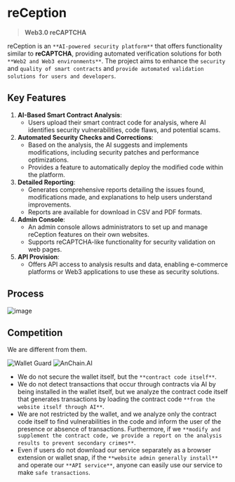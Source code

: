 # reCeption

> **Web3.0 reCAPTCHA**

reCeption is an `**AI-powered security platform**` that offers functionality similar to **reCAPTCHA**, providing automated verification solutions for both `**Web2 and Web3 environments**`. 
The project aims to enhance the `security` and `quality of smart contracts` and `provide automated validation solutions for users and developers`.

## Key Features
1. **AI-Based Smart Contract Analysis**:
    - Users upload their smart contract code for analysis, where AI identifies security vulnerabilities, code flaws, and potential scams.
2. **Automated Security Checks and Corrections**:
    - Based on the analysis, the AI suggests and implements modifications, including security patches and performance optimizations.
    - Provides a feature to automatically deploy the modified code within the platform.
3. **Detailed Reporting**:
    - Generates comprehensive reports detailing the issues found, modifications made, and explanations to help users understand improvements.
    - Reports are available for download in CSV and PDF formats.
4. **Admin Console**:
    - An admin console allows administrators to set up and manage reCeption features on their own websites.
    - Supports reCAPTCHA-like functionality for security validation on web pages.
5. **API Provision**:
    - Offers API access to analysis results and data, enabling e-commerce platforms or Web3 applications to use these as security solutions.
  
## Process
![image](https://github.com/user-attachments/assets/098378d5-1e8d-451f-b2da-1d2a2d6951f0)

## Competition
We are different from them.

![Wallet Guard](https://cdn.prod.website-files.com/653c60995304b515c2f8f3f6/65a758a1767a906d4ebcde44_wallet%20guard%20logo.png)
![AnChain.AI](https://github.com/user-attachments/assets/ca988dbf-b869-4524-a7ff-127a3618ae4d)

- We do not secure the wallet itself, but the `**contract code itself**`.
- We do not detect transactions that occur through contracts via AI by being installed in the wallet itself, but we analyze the contract code itself that generates transactions by loading the contract code `**from the website itself through AI**`.
- We are not restricted by the wallet, and we analyze only the contract code itself to find vulnerabilities in the code and inform the user of the presence or absence of transactions. Furthermore, if we `**modify and supplement the contract code, we provide a report on the analysis results to prevent secondary crimes**`.
- Even if users do not download our service separately as a browser extension or wallet snap, if the `**website admin generally install**` and operate our `**API service**`, anyone can easily use our service to make `safe transactions`.
